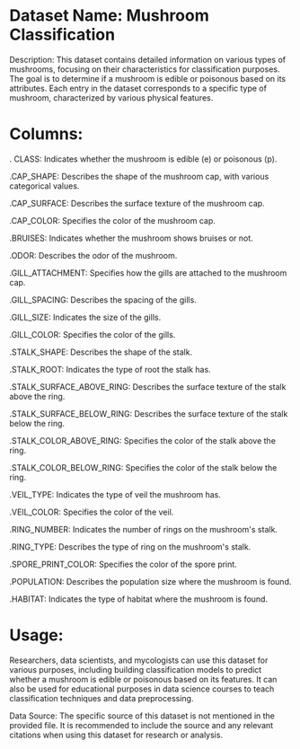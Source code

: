 # Dataset Name: Mushroom Classification

Description:
This dataset contains detailed information on various types of mushrooms, focusing on their characteristics for classification purposes. The goal is to determine if a mushroom is edible or poisonous based on its attributes. Each entry in the dataset corresponds to a specific type of mushroom, characterized by various physical features.

# Columns:

 . CLASS: Indicates whether the mushroom is edible (e) or poisonous (p).
 
 .CAP_SHAPE: Describes the shape of the mushroom cap, with various categorical values.
 
 .CAP_SURFACE: Describes the surface texture of the mushroom cap.
 
 .CAP_COLOR: Specifies the color of the mushroom cap.
 
 .BRUISES: Indicates whether the mushroom shows bruises or not.
 
 .ODOR: Describes the odor of the mushroom.
 
 .GILL_ATTACHMENT: Specifies how the gills are attached to the mushroom cap.
 
 .GILL_SPACING: Describes the spacing of the gills.
 
 .GILL_SIZE: Indicates the size of the gills.
 
 .GILL_COLOR: Specifies the color of the gills.
 
 .STALK_SHAPE: Describes the shape of the stalk.
 
 .STALK_ROOT: Indicates the type of root the stalk has.
 
 .STALK_SURFACE_ABOVE_RING: Describes the surface texture of the stalk above the ring.
 
 .STALK_SURFACE_BELOW_RING: Describes the surface texture of the stalk below the ring.
 
 .STALK_COLOR_ABOVE_RING: Specifies the color of the stalk above the ring.
 
 .STALK_COLOR_BELOW_RING: Specifies the color of the stalk below the ring.
 
 .VEIL_TYPE: Indicates the type of veil the mushroom has.
 
 .VEIL_COLOR: Specifies the color of the veil.
 
 .RING_NUMBER: Indicates the number of rings on the mushroom's stalk.
 
 .RING_TYPE: Describes the type of ring on the mushroom's stalk.
 
 .SPORE_PRINT_COLOR: Specifies the color of the spore print.
 
 .POPULATION: Describes the population size where the mushroom is found.
 
 .HABITAT: Indicates the type of habitat where the mushroom is found.
 
 # Usage:
 Researchers, data scientists, and mycologists can use this dataset for various purposes, including building classification models to predict whether a mushroom is edible or poisonous based on its features. It can also be used for educational purposes in data science courses to teach classification techniques and data preprocessing.

Data Source:
The specific source of this dataset is not mentioned in the provided file. It is recommended to include the source and any relevant citations when using this dataset for research or analysis.
